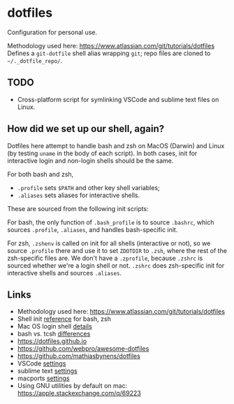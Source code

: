 # dotfiles
Configuration for personal use.

Methodology used here: https://www.atlassian.com/git/tutorials/dotfiles
Defines a `git-dotfile` shell alias wrapping `git`; repo files are cloned to `~/._dotfile_repo/`.

## TODO
- Cross-platform script for symlinking VSCode and sublime text files on Linux.

## How did we set up our shell, again?

Dotfiles here attempt to handle bash and zsh on MacOS (Darwin) and Linux (by testing `uname` in the body of each script). In both cases, init for interactive  login and non-login shells should be the same.

For both bash and zsh, 
- `.profile` sets `$PATH` and other key shell variables;
- `.aliases` sets aliases for interactive shells.

These are sourced from the following init scripts:

For bash, the only function of `.bash_profile` is to source `.bashrc`, which sources `.profile`, `.aliases`, and handles bash-specific init.

For zsh, `.zshenv` is called on init for all shells (interactive or not), so we source `.profile` there and use it to set `ZDOTDIR` to `.zsh`, where the rest of the zsh-specific files are. We don't have a `.zprofile`, because `.zshrc` is sourced whether we're a login shell or not. `.zshrc` does zsh-specific init for interactive shells and sources `.aliases`.

## Links
- Methodology used here: https://www.atlassian.com/git/tutorials/dotfiles
- Shell init [reference](https://shreevatsa.wordpress.com/2008/03/30/zshbash-startup-files-loading-order-bashrc-zshrc-etc/) for bash, zsh
- Mac OS login shell [details](https://unix.stackexchange.com/questions/119627/why-are-interactive-shells-on-osx-login-shells-by-default)
- bash vs. tcsh [differences](https://web.fe.up.pt/~jmcruz/etc/unix/sh-vs-csh.html)
- https://dotfiles.github.io
- https://github.com/webpro/awesome-dotfiles
- https://github.com/mathiasbynens/dotfiles
- VSCode [settings](https://code.visualstudio.com/docs/getstarted/settings#_settings-file-locations)
- sublime text [settings](http://docs.sublimetext.info/en/latest/customization/settings.html)
- macports [settings](https://guide.macports.org/chunked/installing.shell.html)
- Using GNU utilities by default on mac: https://apple.stackexchange.com/q/69223
